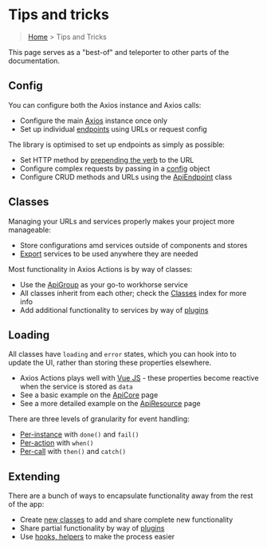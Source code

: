 # Tips and tricks

> [Home](README.md) &gt; Tips and Tricks

This page serves as a "best-of" and teleporter to other parts of the documentation.

## Config

You can configure both the Axios instance and Axios calls:

- Configure the main [Axios](quick-start.md#configure-axios) instance once only
- Set up individual [endpoints](config.md) using URLs or request config

The library is optimised to set up endpoints as simply as possible:

- Set HTTP method by [prepending the verb](config.md#methods) to the URL
- Configure complex requests by passing in a [config](config.md#complex-config) object 
- Configure CRUD methods and URLs using the [ApiEndpoint](classes/ApiEndpoint.md) class

## Classes

Managing your URLs and services properly makes your project more manageable:

- Store configurations amd services outside of components and stores
- [Export](quick-start.md#set-up-a-service) services to be used anywhere they are needed

Most functionality in Axios Actions is by way of classes:

- Use the [ApiGroup](classes/ApiGroup.md) as your go-to workhorse service
- All classes inherit from each other; check the [Classes](classes) index for more info
- Add additional functionality to services by way of [plugins](extension/plugins.md#built-in-plugins)

## Loading
 
All classes have `loading` and `error` states, which you can hook into to update the UI, rather than storing these properties elsewhere.

- Axios Actions plays well with [Vue JS](https://vuejs.org/) - these properties become reactive when the service is stored as `data`
- See a basic example on the [ApiCore](classes/ApiCore.md#usage) page
- See a more detailed example on the [ApiResource](classes/ApiResource.md#usage) page

There are three levels of granularity for event handling:

- [Per-instance](classes/ApiCore.md#handling-events) with `done()` and `fail()`
- [Per-action](classes/ApiGroup.md#per-action) with `when()`
- [Per-call](classes/ApiGroup.md#per-call) with `then()` and `catch()`

## Extending

There are a bunch of ways to encapsulate functionality away from the rest of the app:

- Create [new classes](extension/classes.md) to add and share complete new functionality
- Share partial functionality by way of [plugins](extension/plugins.md#creating-your-own-plugins)
- Use [hooks, helpers](extension/README.md) to make the process easier
